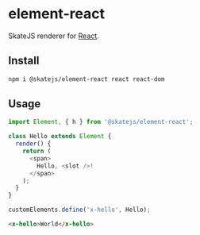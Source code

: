# element-react

SkateJS renderer for [React](https://reactjs.org/).

## Install

```sh
npm i @skatejs/element-react react react-dom
```

## Usage

```js
import Element, { h } from '@skatejs/element-react';

class Hello extends Element {
  render() {
    return (
      <span>
        Hello, <slot />!
      </span>
    );
  }
}

customElements.define('x-hello', Hello);
```

```html
<x-hello>World</x-hello>
```
